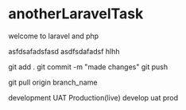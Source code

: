 # anotherLaravelTask

welcome to laravel and php

asfdsafadsfasd
asdfsdafadsf
hlhh

git add .
git commit -m "made changes"
git push


git pull origin branch_name


development                          UAT                          Production(live)
develop                              uat                            prod

